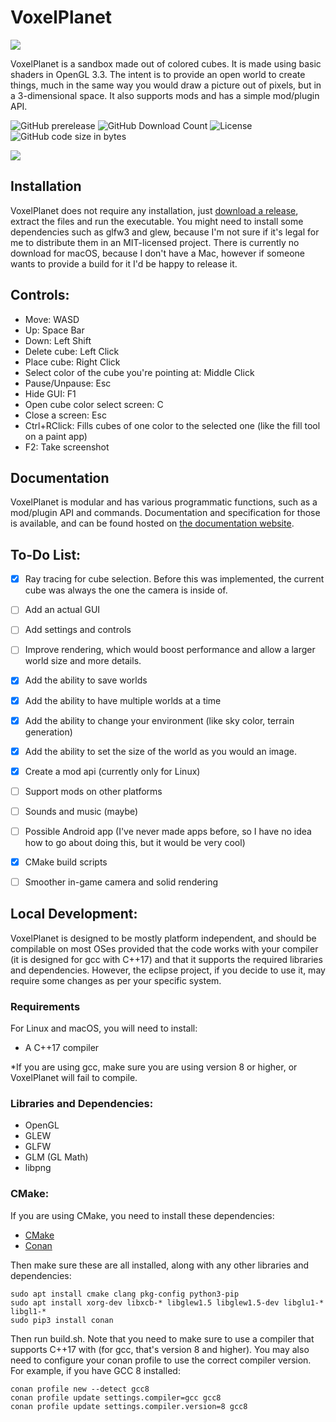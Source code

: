 # VoxelPlanet

![](https://i.imgur.com/CsTJFOc.png)

VoxelPlanet is a sandbox made out of colored cubes. It is made using basic shaders in OpenGL 3.3. The intent is to provide an open world to create things, much in the same way you would draw a picture out of pixels, but in a 3-dimensional space. It also supports mods and has a simple mod/plugin API.

![GitHub prerelease](https://img.shields.io/github/v/release/CrystalVulpine/VoxelPlanet?include_prereleases) ![GitHub Download Count](https://img.shields.io/github/downloads/CrystalVulpine/VoxelPlanet/total) ![License](https://img.shields.io/github/license/CrystalVulpine/VoxelPlanet) ![GitHub code size in bytes](https://img.shields.io/github/languages/code-size/CrystalVulpine/VoxelPlanet)

![](https://i.imgur.com/fGVsUsE.png)

## Installation

VoxelPlanet does not require any installation, just [download a release](https://github.com/CrystalVulpine/VoxelPlanet/releases), extract the files and run the executable. You might need to install some dependencies such as glfw3 and glew, because I'm not sure if it's legal for me to distribute them in an MIT-licensed project. There is currently no download for macOS, because I don't have a Mac, however if someone wants to provide a build for it I'd be happy to release it.

## Controls:

* Move: WASD
* Up: Space Bar
* Down: Left Shift
* Delete cube: Left Click
* Place cube: Right Click
* Select color of the cube you're pointing at: Middle Click
* Pause/Unpause: Esc
* Hide GUI: F1
* Open cube color select screen: C
* Close a screen: Esc
* Ctrl+RClick: Fills cubes of one color to the selected one (like the fill tool on a paint app)
* F2: Take screenshot

## Documentation

VoxelPlanet is modular and has various programmatic functions, such as a mod/plugin API and commands. Documentation and specification for those is available, and can be found hosted on [the documentation website](https://crystalvulpine.github.io/VoxelPlanet/).

## To-Do List:

- [x] Ray tracing for cube selection. Before this was implemented, the current cube was always the one the camera is inside of.

- [ ] Add an actual GUI

- [ ] Add settings and controls

- [ ] Improve rendering, which would boost performance and allow a larger world size and more details.

- [x] Add the ability to save worlds

- [x] Add the ability to have multiple worlds at a time

- [x] Add the ability to change your environment (like sky color, terrain generation)

- [x] Add the ability to set the size of the world as you would an image.

- [x] Create a mod api (currently only for Linux)

- [ ] Support mods on other platforms

- [ ] Sounds and music (maybe)

- [ ] Possible Android app (I've never made apps before, so I have no idea how to go about doing this, but it would be very cool)

- [x] CMake build scripts

- [ ] Smoother in-game camera and solid rendering

## Local Development:

VoxelPlanet is designed to be mostly platform independent, and should be compilable on most OSes provided that the code works with your compiler (it is designed for gcc with C++17) and that it supports the required libraries and dependencies. However, the eclipse project, if you decide to use it, may require some changes as per your specific system.

### Requirements

For Linux and macOS, you will need to install:

- A C++17 compiler

\*If you are using gcc, make sure you are using version 8 or higher, or VoxelPlanet will fail to compile.

### Libraries and Dependencies:

* OpenGL
* GLEW
* GLFW
* GLM (GL Math)
* libpng

### CMake:

If you are using CMake, you need to install these dependencies:

- [CMake](https://cmake.org/download/)
- [Conan](https://conan.io/downloads.html)

Then make sure these are all installed, along with any other libraries and dependencies:

    sudo apt install cmake clang pkg-config python3-pip
    sudo apt install xorg-dev libxcb-* libglew1.5 libglew1.5-dev libglu1-* libgl1-*
    sudo pip3 install conan

Then run build.sh. Note that you need to make sure to use a compiler that supports C++17 with <filesystem> (for gcc, that's version 8 and higher). You may also need to configure your conan profile to use the correct compiler version. For example, if you have GCC 8 installed:

    conan profile new --detect gcc8
    conan profile update settings.compiler=gcc gcc8
    conan profile update settings.compiler.version=8 gcc8
